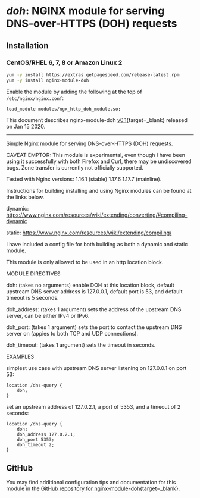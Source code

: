 # _doh_: NGINX module for serving DNS-over-HTTPS (DOH) requests


## Installation

### CentOS/RHEL 6, 7, 8 or Amazon Linux 2

```bash
yum -y install https://extras.getpagespeed.com/release-latest.rpm
yum -y install nginx-module-doh
```

Enable the module by adding the following at the top of `/etc/nginx/nginx.conf`:

```nginx
load_module modules/ngx_http_doh_module.so;
```


This document describes nginx-module-doh [v0.1](https://github.com/dvershinin/Nginx-DOH-Module/releases/tag/0.1){target=_blank} 
released on Jan 15 2020.
    
<hr />
Simple Nginx module for serving DNS-over-HTTPS (DOH) requests.

CAVEAT EMPTOR: This module is experimental, even though I have been using it successfully with both Firefox and Curl, there may be undiscovered bugs. Zone transfer is currently not officially supported.

Tested with Nginx versions:
1.16.1 (stable)
1.17.6
1.17.7 (mainline).

Instructions for building installing and using Nginx modules can be found at the links below.

dynamic: https://www.nginx.com/resources/wiki/extending/converting/#compiling-dynamic

static: https://www.nginx.com/resources/wiki/extending/compiling/

I have included a config file for both building as both a dynamic and static module.

This module is only allowed to be used in an http location block.

MODULE DIRECTIVES

doh: (takes no arguments) enable DOH at this location block, default upstream DNS server address is 127.0.0.1, default port is 53, and default timeout is 5 seconds.

doh_address: (takes 1 argument) sets the address of the upstream DNS server, can be either IPv4 or IPv6.

doh_port: (takes 1 argument) sets the port to contact the upstream DNS server on (appies to both TCP and UDP connections).

doh_timeout: (takes 1 argument) sets the timeout in seconds.

EXAMPLES

simplest use case with upstream DNS server listening on 127.0.0.1 on port 53:

```nginx
location /dns-query { 
	doh;
}
```

set an upstream address of 127.0.2.1, a port of 5353, and a timeout of 2 seconds:

```nginx
location /dns-query { 
	doh;
	doh_address 127.0.2.1;
	doh_port 5353;
	doh_timeout 2;
}
```

## GitHub

You may find additional configuration tips and documentation for this module in the [GitHub repository for 
nginx-module-doh](https://github.com/dvershinin/Nginx-DOH-Module){target=_blank}.